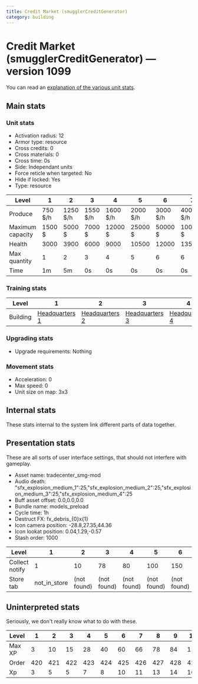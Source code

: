 ```yaml
---
title: Credit Market (smugglerCreditGenerator)
category: building
---
```


# Credit Market (smugglerCreditGenerator) — version 1099

You can read an [explanation  of the various unit stats](unitexplained.md).

## Main stats

### Unit stats

  * Activation radius: 12
  * Armor type: resource
  * Cross credits: 0
  * Cross materials: 0
  * Cross time: 0s
  * Side: Independant units
  * Force reticle when targeted: No
  * Hide if locked: Yes
  * Type: resource

|Level           |1      |2       |3       |4       |5       |6       |7       |8        |9        |10       |
|----------------|-------|--------|--------|--------|--------|--------|--------|---------|---------|---------|
|Produce         |750 $/h|1250 $/h|1550 $/h|1600 $/h|2000 $/h|3000 $/h|4000 $/h|10000 $/h|11000 $/h|12000 $/h|
|Maximum capacity|1500 $ |5000 $  |7000 $  |12000 $ |25000 $ |50000 $ |100000 $|250000 $ |500000 $ |1000000 $|
|Health          |3000   |3900    |6000    |9000    |10500   |12000   |13500   |15000    |16500    |18000    |
|Max quantity    |1      |2       |3       |4       |5       |6       |6       |6        |6        |7        |
|Time            |1m     |5m      |0s      |0s      |0s      |0s      |0s      |0s       |0s       |0s       |


### Training stats

|Level   |1                                |2                                |3                                |4                                |5                                |6                                |7                                |8                                |9                                |10                                |
|--------|---------------------------------|---------------------------------|---------------------------------|---------------------------------|---------------------------------|---------------------------------|---------------------------------|---------------------------------|---------------------------------|----------------------------------|
|Building|[Headquarters 1](smugglerHQ.html)|[Headquarters 2](smugglerHQ.html)|[Headquarters 3](smugglerHQ.html)|[Headquarters 4](smugglerHQ.html)|[Headquarters 5](smugglerHQ.html)|[Headquarters 6](smugglerHQ.html)|[Headquarters 7](smugglerHQ.html)|[Headquarters 8](smugglerHQ.html)|[Headquarters 9](smugglerHQ.html)|[Headquarters 10](smugglerHQ.html)|


### Upgrading stats

  * Upgrade requirements: Nothing

### Movement stats

  * Acceleration: 0
  * Max speed: 0
  * Unit size on map: 3x3

## Internal stats

These stats internal to the system link different parts of data together.


## Presentation stats

These are all sorts of user interface settings, that should not interfere with gameplay.

  * Asset name: tradecenter_smg-mod
  * Audio death: "sfx_explosion_medium_1":25,"sfx_explosion_medium_2":25,"sfx_explosion_medium_3":25,"sfx_explosion_medium_4":25
  * Buff asset offset: 0.0,0.0,0.0
  * Bundle name: models_preload
  * Cycle time: 1h
  * Destruct FX: fx_debris_{0}x{1}
  * Icon camera position: -28.8,27.35,44.36
  * Icon lookat position: 0.04,1.29,-0.57
  * Stash order: 1000

|Level         |1           |2          |3          |4          |5          |6          |7          |8          |9          |10         |
|--------------|------------|-----------|-----------|-----------|-----------|-----------|-----------|-----------|-----------|-----------|
|Collect notify|1           |10         |78         |80         |100        |150        |200        |500        |550        |600        |
|Store tab     |not_in_store|(not found)|(not found)|(not found)|(not found)|(not found)|(not found)|(not found)|(not found)|(not found)|


## Uninterpreted stats

Seriously, we don't really know what to do with these.

|Level |1  |2  |3  |4  |5  |6  |7  |8  |9  |10 |
|------|---|---|---|---|---|---|---|---|---|---|
|Max XP|3  |10 |15 |28 |40 |60 |66 |78 |84 |112|
|Order |420|421|422|423|424|425|426|427|428|429|
|Xp    |3  |5  |5  |7  |8  |10 |11 |13 |14 |16 |


